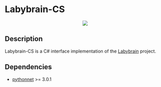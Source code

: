 # Labybrain-CS
<p align="center">
  <img src="https://raw.githubusercontent.com/Kseen715/imgs/main/favicon.ico" />
</p>

## Description
Labybrain-CS is a C# interface implementation of the [Labybrain](https://github.com/Kseen715/labybrain) project.

## Dependencies
- [pythonnet](https://github.com/pythonnet/pythonnet) >= 3.0.1